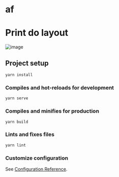 # af

# Print do layout
![image](https://user-images.githubusercontent.com/71077485/142782114-41635ee6-9369-4d88-970d-6d3b21661c79.png)


## Project setup
```
yarn install
```

### Compiles and hot-reloads for development
```
yarn serve
```

### Compiles and minifies for production
```
yarn build
```

### Lints and fixes files
```
yarn lint
```

### Customize configuration
See [Configuration Reference](https://cli.vuejs.org/config/).
